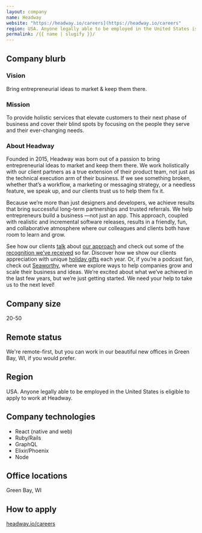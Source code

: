 ```yaml
---
layout: company
name: Headway
website: "https://headway.io/careers](https://headway.io/careers"
region: USA. Anyone legally able to be employed in the United States is eligible to apply to work at Headway.
permalink: /{{ name | slugify }}/
---
```


## Company blurb

### Vision

Bring entrepreneurial ideas to market & keep them there.

### Mission

To provide holistic services that elevate customers to their next phase of business and cover their blind spots by focusing on the people they serve and their ever-changing needs.

### About Headway

Founded in 2015, Headway was born out of a passion to bring entrepreneurial ideas to market and keep them there. We work holistically with our client partners as a true extension of their product team, not just as the technical execution arm of their business. If we see something broken, whether that’s a workflow, a marketing or messaging strategy, or a needless feature, we speak up, and our clients trust us to help them fix it.

Because we’re more than just designers and developers, we achieve results that bring successful long-term partnerships and trusted referrals. We help entrepreneurs build a business ―not just an app. This approach, coupled with realistic and incremental software releases, results in a friendly, fun, and collaborative atmosphere where our colleagues and clients both have room to learn and grow.

See how our clients [talk](http://headway.io/case-studies/rise/) about [our approach](http://headway.io/compass/) and check out some of the [recognition we’ve received](http://headway.io/blog/2018-addys/) so far. Discover how we show our clients appreciation with unique [holiday gifts](http://headway.io/blog/holiday-collaboration-with-velodrome-coffee/) each year. Or, if you’re a podcast fan, check out [Seaworthy](http://headway.io/seaworthy/), where we explore ways to help companies grow and scale their business and ideas. We’re excited about what we’ve achieved in the last few years, but we’re just getting started. We need your help to take us to the next level!

## Company size

20-50

## Remote status

We're remote-first, but you can work in our beautiful new offices in Green Bay, WI, if you would prefer.

## Region

USA. Anyone legally able to be employed in the United States is eligible to apply to work at Headway.

## Company technologies

- React (native and web)
- Ruby/Rails
- GraphQL
- Elixir/Phoenix
- Node

## Office locations

Green Bay, WI

## How to apply

[headway.io/careers](https://headway.io/careers)